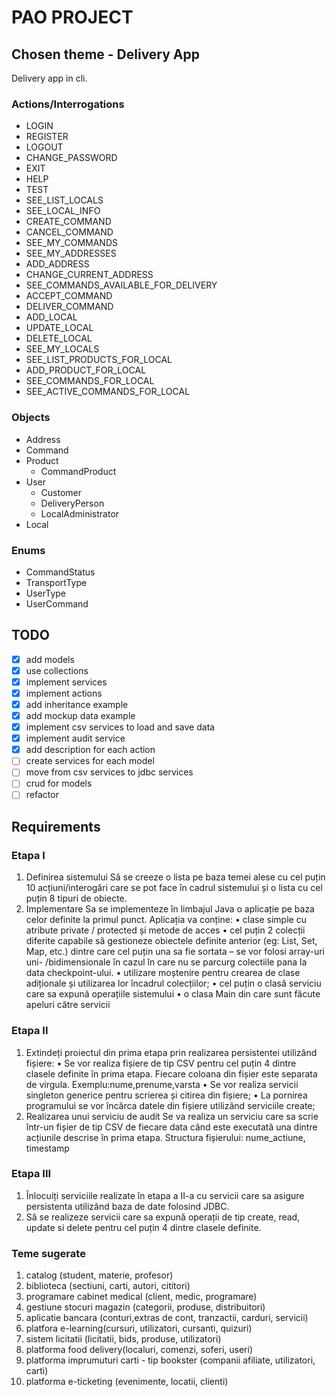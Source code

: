 # PAO PROJECT

## Chosen theme - Delivery App

Delivery app in cli.

### Actions/Interrogations

- LOGIN
- REGISTER
- LOGOUT
- CHANGE_PASSWORD
- EXIT
- HELP
- TEST
- SEE_LIST_LOCALS
- SEE_LOCAL_INFO
- CREATE_COMMAND
- CANCEL_COMMAND
- SEE_MY_COMMANDS
- SEE_MY_ADDRESSES
- ADD_ADDRESS
- CHANGE_CURRENT_ADDRESS
- SEE_COMMANDS_AVAILABLE_FOR_DELIVERY
- ACCEPT_COMMAND
- DELIVER_COMMAND
- ADD_LOCAL
- UPDATE_LOCAL
- DELETE_LOCAL
- SEE_MY_LOCALS
- SEE_LIST_PRODUCTS_FOR_LOCAL
- ADD_PRODUCT_FOR_LOCAL
- SEE_COMMANDS_FOR_LOCAL
- SEE_ACTIVE_COMMANDS_FOR_LOCAL

### Objects

- Address
- Command
- Product
    - CommandProduct
- User
    - Customer
    - DeliveryPerson
    - LocalAdministrator
- Local

### Enums

- CommandStatus
- TransportType
- UserType
- UserCommand

## TODO

- [x] add models
- [x] use collections
- [x] implement services
- [x] implement actions
- [x] add inheritance example
- [x] add mockup data example
- [x] implement csv services to load and save data
- [x] implement audit service
- [x] add description for each action
- [ ] create services for each model
- [ ] move from csv services to jdbc services
- [ ] crud for models
- [ ] refactor

## Requirements

### Etapa I

1) Definirea sistemului Să se creeze o lista pe baza temei alese cu cel puțin 10 acțiuni/interogări care se pot face în
   cadrul sistemului și o lista cu cel puțin 8 tipuri de obiecte.
2) Implementare Sa se implementeze în limbajul Java o aplicație pe baza celor definite la primul punct. Aplicația va
   conține:
   • clase simple cu atribute private / protected și metode de acces • cel puțin 2 colecții diferite capabile să
   gestioneze obiectele definite anterior (eg: List, Set, Map, etc.) dintre care cel puțin una sa fie sortata – se vor
   folosi array-uri uni- /bidimensionale în cazul în care nu se parcurg colectiile pana la data checkpoint-ului. •
   utilizare moștenire pentru crearea de clase adiționale și utilizarea lor încadrul colecțiilor; • cel puțin o clasă
   serviciu care sa expună operațiile sistemului • o clasa Main din care sunt făcute apeluri către servicii

### Etapa II

1) Extindeți proiectul din prima etapa prin realizarea persistentei utilizând fișiere:
   • Se vor realiza fișiere de tip CSV pentru cel puțin 4 dintre clasele definite în prima etapa. Fiecare coloana din
   fișier este separata de virgula. Exemplu:nume,prenume,varsta • Se vor realiza servicii singleton generice pentru
   scrierea și citirea din fișiere; • La pornirea programului se vor încărca datele din fișiere utilizând serviciile
   create;
2) Realizarea unui serviciu de audit Se va realiza un serviciu care sa scrie într-un fișier de tip CSV de fiecare data
   când este executată una dintre acțiunile descrise în prima etapa. Structura fișierului: nume_actiune, timestamp

### Etapa III

1) Înlocuiți serviciile realizate în etapa a II-a cu servicii care sa asigure persistenta utilizând baza de date
   folosind JDBC.
2) Să se realizeze servicii care sa expună operații de tip create, read, update si delete pentru cel puțin 4 dintre
   clasele definite.

### Teme sugerate

1) catalog (student, materie, profesor)
2) biblioteca (sectiuni, carti, autori, cititori)
3) programare cabinet medical (client, medic, programare)
4) gestiune stocuri magazin (categorii, produse, distribuitori)
5) aplicatie bancara (conturi,extras de cont, tranzactii, carduri, servicii)
6) platfora e-learning(cursuri, utilizatori, cursanti, quizuri)
7) sistem licitatii (licitatii, bids, produse, utilizatori)
8) platforma food delivery(localuri, comenzi, soferi, useri)
9) platforma imprumuturi carti - tip bookster (companii afiliate, utilizatori, carti)
10) platforma e-ticketing (evenimente, locatii, clienti)